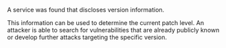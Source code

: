 A service was found that discloses version information.

This information can be used to determine the current patch level.
An attacker is able to search for vulnerabilities that are already publicly known or
develop further attacks targeting the specific version.
